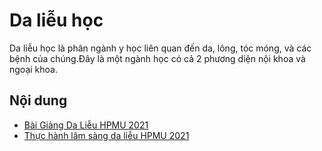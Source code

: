# Da liễu học

Da liễu học là phân ngành y học liên quan đến da, lông, tóc móng, và các bệnh của chúng.Đây là một ngành học có cả 2 phương diện nội khoa và ngoại khoa.

## Nội dung

- [Bài Giảng Da Liễu HPMU 2021](https://youtube.com/playlist?list=PLL1t1-UomvZ97JU3kqMcGudTztmjLCcvZ)
- [Thực hành lâm sàng da liễu HPMU 2021](Thuc-hanh-lam-sang-da-lieu_HPMU.md)
